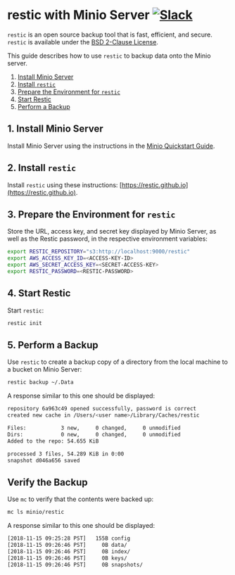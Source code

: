 # restic with Minio Server [![Slack](https://slack.minio.io/slack?type=svg)](https://slack.minio.io)

`restic` is an open source backup tool that is fast, efficient, and secure. `restic` is available under the [BSD 2-Clause License](https://opensource.org/licenses/BSD-2-Clause).

This guide describes how to use `restic` to backup data onto the Minio server.

1. [Install Minio Server](#installserver) 
2. [Install `restic`](#installrestic) 
3. [Prepare the Environment for `restic`](#prepenv) 
4. [Start Restic](#startrestic) 
5. [Perform a Backup](#performbackup)

## <a name="installserver"></a>1. Install Minio Server

Install Minio Server using the instructions in the [Minio Quickstart Guide](http://docs.minio.io/docs/minio-quickstart-guide).

## <a name="installrestic"></a>2. Install `restic`

Install `restic` using these instructions: [https://restic.github.io](https://restic.github.io).

## <a name="prepenv"></a>3. Prepare the Environment for `restic`

Store the URL, access key, and secret key displayed by Minio Server, as well as the Restic password, in the respective environment variables:

```sh
export RESTIC_REPOSITORY="s3:http://localhost:9000/restic"
export AWS_ACCESS_KEY_ID=<ACCESS-KEY-ID>
export AWS_SECRET_ACCESS_KEY=<SECRET-ACCESS-KEY>
export RESTIC_PASSWORD=<RESTIC-PASSWORD>
```

## <a name="startrestic"></a>4. Start Restic

Start `restic`:

```sh
restic init
```
## <a name="performbackup"></a>5. Perform a Backup
Use `restic` to create a backup copy of a directory from the local machine to a bucket on Minio Server:

```sh
restic backup ~/.Data
```

A response similar to this one should be displayed:

```sh
repository 6a963c49 opened successfully, password is correct
created new cache in /Users/<user name>/Library/Caches/restic

Files:           3 new,     0 changed,     0 unmodified
Dirs:            0 new,     0 changed,     0 unmodified
Added to the repo: 54.655 KiB

processed 3 files, 54.289 KiB in 0:00
snapshot d046a656 saved
```

## Verify the Backup
Use `mc` to verify that the contents were backed up:

```sh
mc ls minio/restic
```
A response similar to this one should be displayed:

```sh
[2018-11-15 09:25:28 PST]   155B config
[2018-11-15 09:26:46 PST]     0B data/
[2018-11-15 09:26:46 PST]     0B index/
[2018-11-15 09:26:46 PST]     0B keys/
[2018-11-15 09:26:46 PST]     0B snapshots/
```

